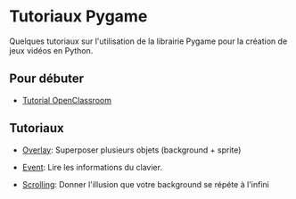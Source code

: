 # Tutoriaux Pygame

Quelques tutoriaux sur l'utilisation de la librairie Pygame pour la création de jeux vidéos en Python.

## Pour débuter

* [Tutorial OpenClassroom](https://openclassrooms.com/courses/interface-graphique-pygame-pour-python)

## Tutoriaux

* [Overlay](./overlay/): Superposer plusieurs objets (background + sprite)

* [Event](./event/): Lire les informations du clavier.

* [Scrolling](./scrolling/): Donner l'illusion que votre background se répéte à l'infini
